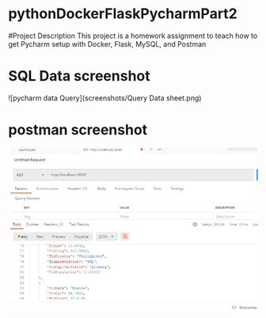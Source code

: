 # pythonDockerFlaskPycharmPart2

#Project Description
This project is a homework assignment to teach how to get Pycharm setup with Docker, Flask, MySQL, and Postman

# SQL Data screenshot
![pycharm data Query](screenshots/Query Data sheet.png)
# postman screenshot
![postman request query](screenshots/postman.png)